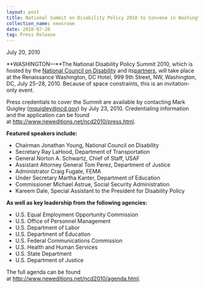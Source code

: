 ```yaml
---
layout: post
title: National Summit on Disability Policy 2010 to Convene in Washington, DC
collection_name: newsroom
date: 2010-07-20
tag: Press Release
---
```

J﻿uly 20, 2010

**WASHINGTON—**The National Disability Policy Summit 2010, which is hosted by the [National Council on Disability](https://ncd.gov/) and its[partners](http://www.neweditions.net/ncd2010/links.html), will take place at the Renaissance Washington, DC Hotel, 999 9th Street, NW, Washington, DC, July 25–28, 2010. Because of space constraints, this is an invitation-only event.

Press credentials to cover the Summit are available by contacting Mark Quigley ([mquigley@ncd.gov](mailto:mquigley@ncd.gov)) by July 23, 2010. Credentialing information and the application can be found at <http://www.neweditions.net/ncd2010/press.html>.

**Featured speakers include:**

* Chairman Jonathan Young, National Council on Disability
* Secretary Ray LaHood, Department of Transportation
* General Norton A. Schwartz, Chief of Staff, USAF
* Assistant Attorney General Tom Perez, Department of Justice
* Administrator Craig Fugate, FEMA
* Under Secretary Martha Kanter, Department of Education
* Commissioner Michael Astrue, Social Security Administration
* Kareem Dale, Special Assistant to the President for Disability Policy

**As well as key leadership from the following agencies:** 

* U.S. Equal Employment Opportunity Commission
* U.S. Office of Personnel Management
* U.S. Department of Labor
* U.S. Department of Education
* U.S. Federal Communications Commission
* U.S. Health and Human Services
* U.S. State Department
* U.S. Department of Justice

The full agenda can be found at <http://www.neweditions.net/ncd2010/agenda.html>.